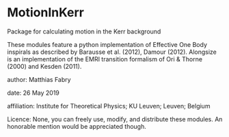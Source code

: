 # MotionInKerr
Package for calculating motion in the Kerr background

These modules feature a python implementation of Effective One Body inspirals as described by Barausse et al. (2012), Damour (2012).
Alongsize is an implementation of the EMRI transition formalism of Ori & Thorne (2000) and Kesden (2011).


author: Matthias Fabry

date: 26 May 2019

affiliation: Institute for Theoretical Physics; KU Leuven; Leuven; Belgium

Licence: None, you can freely use, modify, and distribute these modules. An honorable mention would be appreciated though.
